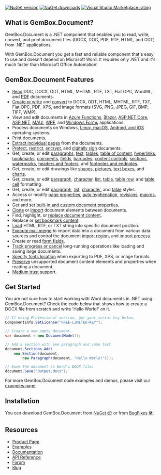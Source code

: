 [![NuGet version](https://img.shields.io/nuget/v/GemBox.Document?style=for-the-badge)](https://www.nuget.org/packages/GemBox.Document/) [![NuGet downloads](https://img.shields.io/nuget/dt/GemBox.Document?style=for-the-badge)](https://www.nuget.org/packages/GemBox.Document/) [![Visual Studio Marketplace rating](https://img.shields.io/visual-studio-marketplace/stars/GemBoxSoftware.GemBoxDocument?style=for-the-badge)](https://marketplace.visualstudio.com/items?itemName=GemBoxSoftware.GemBoxDocument)

## What is GemBox.Document?

GemBox.Document is a .NET component that enables you to read, write, convert, and print document files (DOCX, DOC, PDF, RTF, HTML, and ODT) from .NET applications.

With GemBox.Document you get a fast and reliable component that's easy to use and doesn't depend on Microsoft Word. It requires only .NET and it's much faster than Microsoft Office Automation!

## GemBox.Document Features

- [Read](https://www.gemboxsoftware.com/document/examples/c-sharp-vb-net-open-read-word-file/301) DOC, DOCX, ODT, HTML, MHTML, RTF, TXT, Flat OPC, WordML, and [PDF](https://www.gemboxsoftware.com/document/examples/c-sharp-read-extract-pdf-tables/305) documents.
- [Create or write](https://www.gemboxsoftware.com/document/examples/c-sharp-vb-net-create-write-word-file/302) and [convert](https://www.gemboxsoftware.com/document/examples/c-sharp-convert-word-to-pdf/304) to DOCX, ODT, HTML, MHTML, RTF, TXT, Flat OPC, PDF, XPS, and image formats (SVG, PNG, JPEG, GIF, BMP, TIFF, WMP).
- View and edit documents in [Azure Functions](https://www.gemboxsoftware.com/document/examples/create-word-pdf-on-azure-functions-app-service/5901), [Blazor](https://www.gemboxsoftware.com/document/examples/blazor-create-word/5602), [ASP.NET Core](https://www.gemboxsoftware.com/document/examples/asp-net-core-create-word-docx-pdf/5601), [ASP.NET](https://www.gemboxsoftware.com/document/examples/word-editor-asp-net-mvc/5102), [MAUI](https://www.gemboxsoftware.com/document/examples/create-word-file-maui/5802), [WPF](https://www.gemboxsoftware.com/document/examples/word-xpsdocument-wpf/5201), and [Windows Forms](https://www.gemboxsoftware.com/document/examples/word-editor-windows-forms/5301) applications.
- Process documents on Windows, [Linux, macOS](https://www.gemboxsoftware.com/document/examples/create-word-file-xamarin/5801), [Android, and iOS](https://www.gemboxsoftware.com/document/examples/create-word-file-xamarin/5801) operating systems.
- [Print](https://www.gemboxsoftware.com/document/examples/c-sharp-vb-net-print-word/351) documents.
- [Extract individual pages](https://www.gemboxsoftware.com/document/examples/extract-individual-pages/112) from the documents.
- [Protect](https://www.gemboxsoftware.com/document/examples/docx-write-protection/1101), [restrict](https://www.gemboxsoftware.com/document/examples/restrict-editing/1105), [encrypt](https://www.gemboxsoftware.com/document/examples/c-sharp-vb-net-docx-encryption/1102), and [digitally sign](https://www.gemboxsoftware.com/document/examples/c-sharp-vb-net-pdf-digital-signature/1104) documents.
- Get, create, or edit [paragraphs](https://www.gemboxsoftware.com/document/examples/c-sharp-vb-net-create-write-word-file/302), [text](https://www.gemboxsoftware.com/document/examples/c-sharp-vb-net-create-write-word-file/302), [tables](https://www.gemboxsoftware.com/document/examples/word-table/1201), [table of content](https://www.gemboxsoftware.com/document/examples/c-sharp-vb-net-create-update-word-toc/207), [hyperlinks](https://www.gemboxsoftware.com/document/examples/word-bookmarks-hyperlinks/204), [bookmarks](https://www.gemboxsoftware.com/document/examples/word-bookmarks-hyperlinks/204), [comments](https://www.gemboxsoftware.com/document/examples/word-comments/215), [fields](https://www.gemboxsoftware.com/document/examples/word-fields/206), [barcodes](https://www.gemboxsoftware.com/document/examples/generate-barcodes-qr-codes-csharp-vb-net/217), [content controls](https://www.gemboxsoftware.com/document/examples/content-controls/106), [sections](https://www.gemboxsoftware.com/document/examples/c-sharp-vb-net-create-write-word-file/302), [watermarks](https://www.gemboxsoftware.com/document/examples/word-watermarks/214), [headers and footers](https://www.gemboxsoftware.com/document/examples/word-header-footer/208), and [footnotes and endnotes](https://www.gemboxsoftware.com/document/examples/word-footnote-endnote/212).
- Get, create, or edit drawings like [shapes](https://www.gemboxsoftware.com/document/examples/word-shapes/203), [pictures](https://www.gemboxsoftware.com/document/examples/word-pictures/201), [text boxes](https://www.gemboxsoftware.com/document/examples/word-textboxes/202), and [charts](https://www.gemboxsoftware.com/document/examples/word-charts/213).
- Get, create, or edit [paragraph](https://www.gemboxsoftware.com/document/examples/word-paragraph-formatting/602), [character](https://www.gemboxsoftware.com/document/examples/word-character-formatting/601), [list](https://www.gemboxsoftware.com/document/examples/word-lists/603), [table](https://www.gemboxsoftware.com/document/examples/word-table-formatting/1204), [table row](https://www.gemboxsoftware.com/document/examples/word-table-formatting/1204), and [table cell](https://www.gemboxsoftware.com/document/examples/word-table-formatting/1204) formatting.
- Get, create, or edit [paragraph](https://www.gemboxsoftware.com/document/examples/word-styles/604), [list](https://www.gemboxsoftware.com/document/examples/word-lists/603), [character](https://www.gemboxsoftware.com/document/examples/word-styles/604), and [table](https://www.gemboxsoftware.com/document/examples/word-table-styles/1205) styles.
- Access or modify [page properties](https://www.gemboxsoftware.com/document/examples/word-page-setup/209), [auto hyphenation](https://www.gemboxsoftware.com/document/examples/auto-hyphenation/109), [revisions](https://www.gemboxsoftware.com/document/examples/word-track-changes/216), [macros](https://www.gemboxsoftware.com/document/examples/vba-macros/111), and more.
- Get and set [built-in and custom document properties](https://www.gemboxsoftware.com/document/examples/word-properties/211).
- [Clone](https://www.gemboxsoftware.com/document/examples/cloning/501) or [import](https://www.gemboxsoftware.com/document/examples/combine-word-file-c-sharp-vb-net/502) document elements between documents.
- Find, highlight, or [replace document content](https://www.gemboxsoftware.com/document/examples/c-sharp-vb-net-find-replace-word/405).
- Replace or [set bookmark content](https://www.gemboxsoftware.com/document/examples/c-sharp-vb-net-modify-word-bookmarks/102).
- [Load](https://www.gemboxsoftware.com/document/examples/c-sharp-vb-net-insert-html-rtf-to-word/403) HTML, RTF, or TXT string into specific document position.
- [Execute mail merge](https://www.gemboxsoftware.com/document/examples/c-sharp-vb-net-mail-merge-word/901) to import data into a document from various data sources and control the document [import region](https://www.gemboxsoftware.com/document/examples/mail-merge-ranges/903), and [import process](https://www.gemboxsoftware.com/document/examples/customize-mail-merge/904).
- Create or read [form fields](https://www.gemboxsoftware.com/document/examples/c-sharp-vb-net-create-word-form/701).
- [Track progress or cancel](https://www.gemboxsoftware.com/document/examples/progress-reporting-and-cancellation/108) long-running operations like loading and saving large documents.
- [Specify fonts location](https://www.gemboxsoftware.com/document/examples/private-fonts/103) when exporting to PDF, XPS, or image formats.
- [Preserve](https://www.gemboxsoftware.com/document/examples/word-preservation/1001) unsupported document content elements and properties when reading a document.
- [Medium trust](https://www.gemboxsoftware.com/document/examples/asp-net-create-generate-export-pdf-word/5101) support.

## Get Started

You are not sure how to start working with Word documents in .NET using GemBox.Document? Check the code below that shows how to create a DOCX file from scratch and write 'Hello World!' on it.

```csharp
// If using Professional version, put your serial key below.
ComponentInfo.SetLicense("FREE-LIMITED-KEY");

// Create a new empty document.
var document = new DocumentModel();

// Add a section with one paragraph and some text.
document.Sections.Add(
    new Section(document,
        new Paragraph(document, "Hello World!")));

// Save the document as Word's DOCX file.
document.Save("Output.docx");
```

For more GemBox.Document code examples and demos, please visit our [examples page](https://www.gemboxsoftware.com/document/examples/c-sharp-vb-net-word-pdf-library/801).

## Installation

You can download GemBox.Document from [NuGet 📦](https://www.nuget.org/packages/GemBox.Document/) or from [BugFixes 🛠️](https://www.gemboxsoftware.com/document/downloads/bugfixes.html).

## Resources

- [Product Page](https://www.gemboxsoftware.com/document)
- [Examples](https://www.gemboxsoftware.com/document/examples)
- [Documentation](https://www.gemboxsoftware.com/document/docs/introduction.html)
- [API Reference](https://www.gemboxsoftware.com/document/docs/GemBox.Document.html)
- [Forum](https://forum.gemboxsoftware.com/c/gembox-document/6)
- [Blog](https://www.gemboxsoftware.com/gembox-document)

